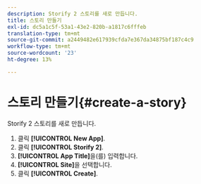 ```yaml
---
description: Storify 2 스토리를 새로 만듭니다.
title: 스토리 만들기
exl-id: dc5a1c5f-53a1-43e2-820b-a1817c6fffeb
translation-type: tm+mt
source-git-commit: a2449482e617939cfda7e367da34875bf187c4c9
workflow-type: tm+mt
source-wordcount: '23'
ht-degree: 13%

---
```


# 스토리 만들기{#create-a-story}

Storify 2 스토리를 새로 만듭니다.

1. 클릭 **[!UICONTROL New App]**.
1. 클릭 **[!UICONTROL Storify 2]**.
1. **[!UICONTROL App Title]**&#x200B;을(를) 입력합니다.
1. **[!UICONTROL Site]**&#x200B;을 선택합니다.
1. 클릭 **[!UICONTROL Create]**.
